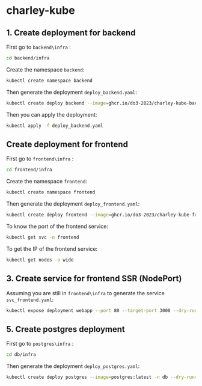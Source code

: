 # charley-kube

## 1. Create deployment for backend

First go to `backend\infra` :

```bash
cd backend/infra
```

Create the namespace `backend`:

```bash
kubectl create namespace backend
```

Then generate the deployment `deploy_backend.yaml`:

```bash
kubectl create deploy backend --image=ghcr.io/do3-2023/charley-kube-backend:latest -n backend --dry-run=client -o yaml > deploy_backend.yaml
```

Then you can apply the deployment:

```bash
kubectl apply -f deploy_backend.yaml
```

## Create deployment for frontend

First go to `frontend\infra` :

```bash
cd frontend/infra
```

Create the namespace `frontend`:

```bash
kubectl create namespace frontend
```

Then generate the deployment `deploy_frontend.yaml`:

```bash
kubectl create deploy frontend --image=ghcr.io/do3-2023/charley-kube-frontend:latest -n frontend --dry-run=client -o yaml > deploy_frontend.yaml
```

To know the port of the frontend service:

```bash
kubectl get svc -n frontend
```
To get the IP of the frontend service:

```bash
kubectl get nodes -o wide
```

## 3. Create service for frontend SSR (NodePort)

Assuming you are still in `frontend\infra` to generate the service `svc_frontend.yaml`:

```bash
kubectl expose deployment webapp --port 80 --target-port 3000 --dry-run=client -o yaml > svc_frontend.yaml
```

## 5. Create postgres deployment

First go to `postgres\infra` :

```bash
cd db/infra
```

Then generate the deployment `deploy_postgres.yaml`:

```bash
kubectl create deploy postgres --image=postgres:latest -n db --dry-run=client -o yaml > postgres_deployment.yaml
```
